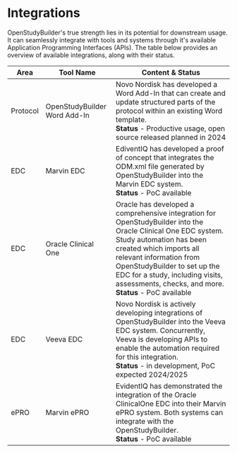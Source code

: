 # Integrations

OpenStudyBuilder's true strength lies in its potential for downstream usage. It can seamlessly integrate with tools and systems through it's available Application Programming Interfaces (APIs). The table below provides an overview of available integrations, along with their status. 

Area | Tool Name | Content & Status
-- | -- | --
Protocol | OpenStudyBuilder Word Add-In | Novo Nordisk has developed a Word Add-In that can create and update structured parts of the protocol within an existing Word template.<br>**Status** - Productive usage, open source released planned in 2024
EDC | Marvin EDC | EdiventIQ has developed a proof of concept that integrates the ODM.xml file generated by OpenStudyBuilder into the Marvin EDC system.<br>**Status** - PoC available
EDC | Oracle Clinical One | Oracle has developed a comprehensive integration for OpenStudyBuilder into the Oracle Clinical One EDC system. Study automation has been created which imports all relevant information from OpenStudyBuilder to set up the EDC for a study, including visits, assessments, checks, and more.<br>**Status** - PoC available
EDC | Veeva EDC | Novo Nordisk is actively developing integrations of OpenStudyBuilder into the Veeva EDC system. Concurrently, Veeva is developing APIs to enable the automation required for this integration.<br>**Status** - in development, PoC expected 2024/2025
ePRO | Marvin ePRO | EvidentIQ has demonstrated the integration of the Oracle ClinicalOne EDC into their Marvin ePRO system. Both systems can integrate with the OpenStudyBuilder.<br>**Status** - PoC available

